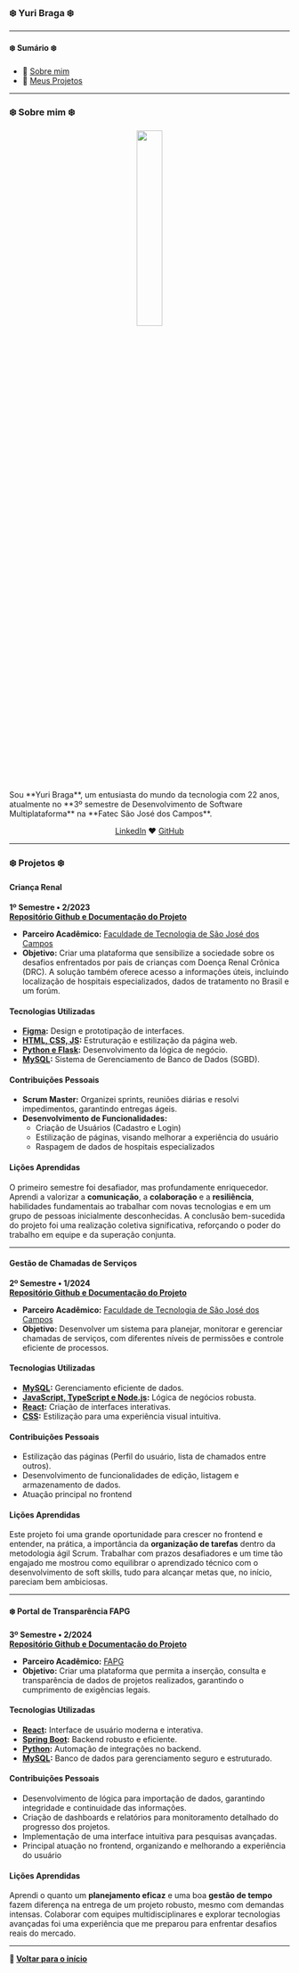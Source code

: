 ### ❄️ Yuri Braga ❄️  
---

#### ❄️ **Sumário** ❄️
- 🙍 [Sobre mim](#sobre-mim)  
- 📃 [Meus Projetos](#meus-projetos)  

---

### ❄️ **Sobre mim**  ❄️
<p align="center"><img src="https://avatars.githubusercontent.com/u/79583088?v=4" width="30%"></p>  
<p>  
Sou **Yuri Braga**, um entusiasta do mundo da tecnologia com 22 anos, atualmente no **3º semestre de Desenvolvimento de Software Multiplataforma** na **Fatec São José dos Campos**.
</p>  
<p align="center">  
<a href="https://www.linkedin.com/in/yuri-braga/">LinkedIn</a> ♥ <a href="https://github.com/yuribragga">GitHub</a>  
</p>  

---

### ❄️ **Projetos**  ❄️

####  **Criança Renal**  
**1º Semestre • 2/2023**  
**[Repositório Github e Documentação do Projeto](https://github.com/Code-Nine-FTC/Grupo-Code-Nine)**  

- **Parceiro Acadêmico:** [Faculdade de Tecnologia de São José dos Campos](https://fatecsjc-prd.azurewebsites.net/)  
- **Objetivo:** Criar uma plataforma que sensibilize a sociedade sobre os desafios enfrentados por pais de crianças com Doença Renal Crônica (DRC). A solução também oferece acesso a informações úteis, incluindo localização de hospitais especializados, dados de tratamento no Brasil e um forúm.

#### **Tecnologias Utilizadas**  
- **[Figma](https://www.figma.com/):** Design e prototipação de interfaces.  
- **[HTML, CSS, JS](https://www.w3.org/standards/):** Estruturação e estilização da página web.  
- **[Python e Flask](https://flask.palletsprojects.com/en/3.0.x/):** Desenvolvimento da lógica de negócio.  
- **[MySQL](https://www.mysql.com/):** Sistema de Gerenciamento de Banco de Dados (SGBD).  

#### **Contribuições Pessoais**  
- **Scrum Master:** Organizei sprints, reuniões diárias e resolvi impedimentos, garantindo entregas ágeis.  
- **Desenvolvimento de Funcionalidades:**  
  - Criação de Usuários (Cadastro e Login)  
  - Estilização de páginas, visando melhorar a experiência do usuário
  - Raspagem de dados de hospitais especializados

#### **Lições Aprendidas**  
O primeiro semestre foi desafiador, mas profundamente enriquecedor. Aprendi a valorizar a **comunicação**, a **colaboração** e a **resiliência**, habilidades fundamentais ao trabalhar com novas tecnologias e em um grupo de pessoas inicialmente desconhecidas. A conclusão bem-sucedida do projeto foi uma realização coletiva significativa, reforçando o poder do trabalho em equipe e da superação conjunta.

---

####  **Gestão de Chamadas de Serviços**  
**2º Semestre • 1/2024**  
**[Repositório Github e Documentação do Projeto](https://github.com/Code-Nine-FTC/API-2024.1)**  

- **Parceiro Acadêmico:** [Faculdade de Tecnologia de São José dos Campos](https://fatecsjc-prd.azurewebsites.net/)  
- **Objetivo:** Desenvolver um sistema para planejar, monitorar e gerenciar chamadas de serviços, com diferentes níveis de permissões e controle eficiente de processos.  

#### **Tecnologias Utilizadas**  
- **[MySQL](https://www.mysql.com/):** Gerenciamento eficiente de dados.  
- **[JavaScript, TypeScript e Node.js](https://nodejs.org/en):** Lógica de negócios robusta.  
- **[React](https://react.dev/):** Criação de interfaces interativas.  
- **[CSS](https://developer.mozilla.org/en-US/docs/Web/CSS):** Estilização para uma experiência visual intuitiva.  

#### **Contribuições Pessoais**  
- Estilização das páginas (Perfil do usuário, lista de chamados entre outros).
- Desenvolvimento de funcionalidades de edição, listagem e armazenamento de dados.  
- Atuação principal no frontend  

#### **Lições Aprendidas**  
Este projeto foi uma grande oportunidade para crescer no frontend e entender, na prática, a importância da **organização de tarefas** dentro da metodologia ágil Scrum. Trabalhar com prazos desafiadores e um time tão engajado me mostrou como equilibrar o aprendizado técnico com o desenvolvimento de soft skills, tudo para alcançar metas que, no início, pareciam bem ambiciosas.

---

#### ❄️ **Portal de Transparência FAPG**  
**3º Semestre • 2/2024**  
**[Repositório Github e Documentação do Projeto](https://github.com/Sync-FATEC/API-2024.2-3SEM)**  

- **Parceiro Acadêmico:** [FAPG](https://fapg.org.br/)  
- **Objetivo:** Criar uma plataforma que permita a inserção, consulta e transparência de dados de projetos realizados, garantindo o cumprimento de exigências legais.  

#### **Tecnologias Utilizadas**  
- **[React](https://react.dev/):** Interface de usuário moderna e interativa.  
- **[Spring Boot](https://spring.io/projects/spring-boot):** Backend robusto e eficiente.  
- **[Python](https://www.python.org/):** Automação de integrações no backend.  
- **[MySQL](https://www.mysql.com/):** Banco de dados para gerenciamento seguro e estruturado.  

#### **Contribuições Pessoais**  
- Desenvolvimento de lógica para importação de dados, garantindo integridade e continuidade das informações.  
- Criação de dashboards e relatórios para monitoramento detalhado do progresso dos projetos.  
- Implementação de uma interface intuitiva para pesquisas avançadas.  
- Principal atuação no frontend, organizando e melhorando a experiência do usuário

#### **Lições Aprendidas**  
Aprendi o quanto um **planejamento eficaz** e uma boa **gestão de tempo** fazem diferença na entrega de um projeto robusto, mesmo com demandas intensas. Colaborar com equipes multidisciplinares e explorar tecnologias avançadas foi uma experiência que me preparou para enfrentar desafios reais do mercado. 

---

**🔗 [Voltar para o início](#sumário)**  